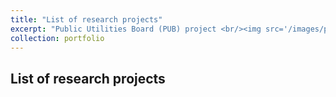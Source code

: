 ```yaml
---
title: "List of research projects"
excerpt: "Public Utilities Board (PUB) project <br/><img src='/images/projects.png'>"
collection: portfolio
---
```


## List of research projects

